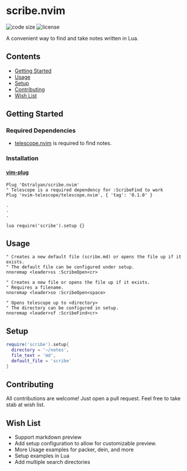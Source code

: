 # scribe.nvim

<!-- panvimdoc-ignore-start -->

![code size](https://img.shields.io/github/languages/code-size/Ostralyan/scribe.nvim?style=flat-square)
![license](https://img.shields.io/github/license/Ostralyan/scribe.nvim?style=flat-square)

<!-- panvimdoc-ignore-end -->

A convenient way to find and take notes written in Lua.

<!-- Insert Demo -->

<!-- `scribe.nvim` requires Neovim >= 0.5. -->

## Contents

- [Getting Started](#getting-started)
- [Usage](#usage)
- [Setup](#setup)
- [Contributing](#contributing)
- [Wish List](#wish-list)

## Getting Started

### Required Dependencies

* [telescope.nvim](https://github.com/nvim-telescope/telescope.nvim) is required to find notes.

### Installation

#### [vim-plug](https://github.com/junegunn/vim-plug)

```viml
Plug 'Ostralyan/scribe.nvim'
" Telescope is a required dependency for :ScribeFind to work
Plug 'nvim-telescope/telescope.nvim', { 'tag': '0.1.0' }

.
.
.

lua require('scribe').setup {}
```

## Usage

```viml
" Creates a new default file (scribe.md) or opens the file up if it exists.
" The default file can be configured under setup.
nnoremap <leader>ss :ScribeOpen<cr>

" Creates a new file or opens the file up if it exists.
" Requires a filename.
nnoremap <leader>so :ScribeOpen<space>

" Opens telescope up to <directory>
" The directory can be configured in setup.
nnoremap <leader>sf :ScribeFind<cr>
```

## Setup

```lua
require('scribe').setup{
  directory = '~/notes',
  file_text = 'md',
  default_file = 'scribe'
}
```

## Contributing

All contributions are welcome! Just open a pull request. Feel free to take stab at wish list.

## Wish List
* Support markdown preview
* Add setup configuration to allow for customizable preview.
* More Usage examples for packer, dein, and more
* Setup examples in Lua
* Add multiple search directories
